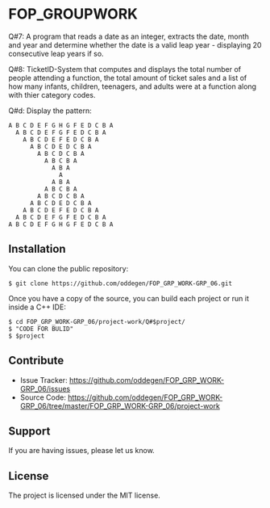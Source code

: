 # FOP_GROUPWORK

Q\#7: A program that reads a date as an integer, extracts the date, month and year and determine whether the date is a valid leap year - displaying 20 consecutive leap years if so.  

Q\#8: TicketID-System that computes and displays the total number of people attending a function, the total amount of ticket sales and a list of how many infants, children, teenagers, and adults were at a function along with thier category codes.  

Q\#d: Display the pattern:
```
A B C D E F G H G F E D C B A
  A B C D E F G F E D C B A
    A B C D E F E D C B A
      A B C D E D C B A
        A B C D C B A
          A B C B A
            A B A
              A
            A B A
          A B C B A
        A B C D C B A
      A B C D E D C B A
    A B C D E F E D C B A
  A B C D E F G F E D C B A
A B C D E F G H G F E D C B A
```
Installation
------------

You can clone the public repository:

```console
$ git clone https://github.com/oddegen/FOP_GRP_WORK-GRP_06.git
```
Once you have a copy of the source, you can build each project or run it inside a C++ IDE:

```console
$ cd FOP_GRP_WORK-GRP_06/project-work/Q#$project/
$ "CODE FOR BULID"
$ $project
```

Contribute
----------

- Issue Tracker: https://github.com/oddegen/FOP_GRP_WORK-GRP_06/issues
- Source Code: https://github.com/oddegen/FOP_GRP_WORK-GRP_06/tree/master/FOP_GRP_WORK-GRP_06/project-work

Support
-------

If you are having issues, please let us know.

License
-------

The project is licensed under the MIT license.
